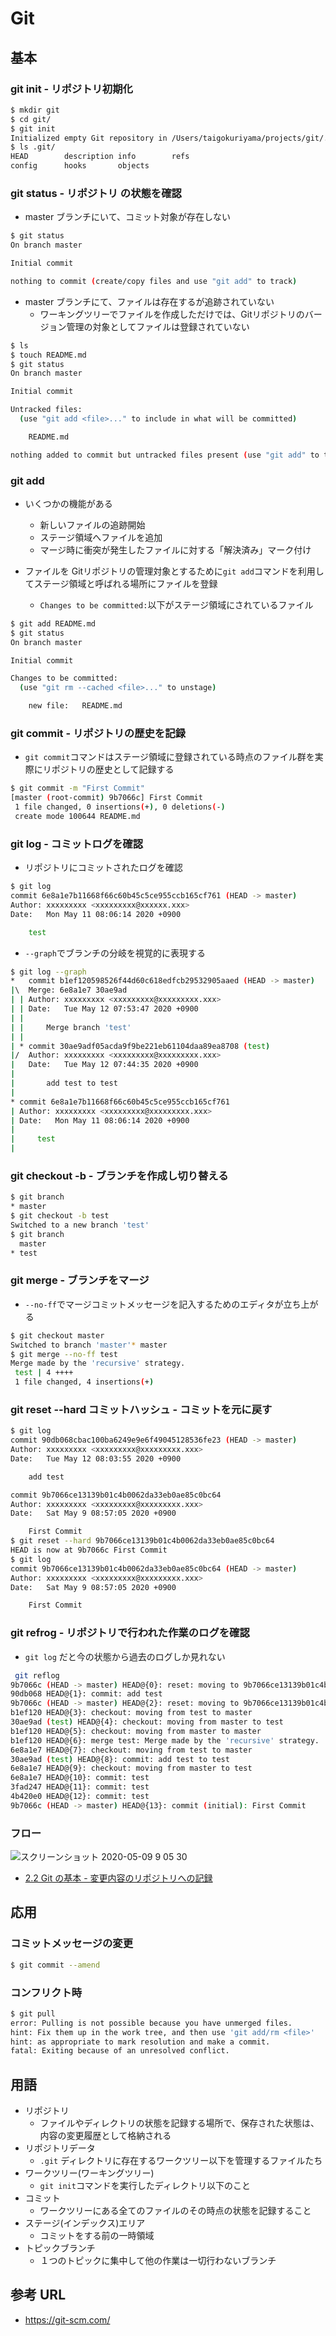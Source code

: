 # Git

## 基本

### git init - リポジトリ初期化

```sh
$ mkdir git
$ cd git/
$ git init
Initialized empty Git repository in /Users/taigokuriyama/projects/git/.git/
$ ls .git/
HEAD		description	info		refs
config		hooks		objects
```

### git status - リポジトリ の状態を確認

- master ブランチにいて、コミット対象が存在しない

```sh
$ git status
On branch master

Initial commit

nothing to commit (create/copy files and use "git add" to track)
```

- master ブランチにて、ファイルは存在するが追跡されていない
   - ワーキングツリーでファイルを作成しただけでは、Gitリポジトリのバージョン管理の対象としてファイルは登録されていない

```sh
$ ls
$ touch README.md
$ git status
On branch master

Initial commit

Untracked files:
  (use "git add <file>..." to include in what will be committed)

	README.md

nothing added to commit but untracked files present (use "git add" to track)
```

### git add

- いくつかの機能がある
   - 新しいファイルの追跡開始
   - ステージ領域へファイルを追加
   - マージ時に衝突が発生したファイルに対する「解決済み」マーク付け

- ファイルを Gitリポジトリの管理対象とするために`git add`コマンドを利用してステージ領域と呼ばれる場所にファイルを登録
   - `Changes to be committed:`以下がステージ領域にされているファイル

```sh
$ git add README.md
$ git status
On branch master

Initial commit

Changes to be committed:
  (use "git rm --cached <file>..." to unstage)

	new file:   README.md
```

### git commit - リポジトリの歴史を記録

- `git commit`コマンドはステージ領域に登録されている時点のファイル群を実際にリポジトリの歴史として記録する

```sh
$ git commit -m "First Commit"
[master (root-commit) 9b7066c] First Commit
 1 file changed, 0 insertions(+), 0 deletions(-)
 create mode 100644 README.md
```

### git log - コミットログを確認

- リポジトリにコミットされたログを確認

```sh
$ git log
commit 6e8a1e7b11668f66c60b45c5ce955ccb165cf761 (HEAD -> master)
Author: xxxxxxxxx <xxxxxxxxx@xxxxxx.xxx>
Date:   Mon May 11 08:06:14 2020 +0900

    test
```

- `--graph`でブランチの分岐を視覚的に表現する

```sh
$ git log --graph
*   commit b1ef120598526f44d60c618edfcb29532905aaed (HEAD -> master)
|\  Merge: 6e8a1e7 30ae9ad
| | Author: xxxxxxxxx <xxxxxxxxx@xxxxxxxxx.xxx>
| | Date:   Tue May 12 07:53:47 2020 +0900
| |
| |     Merge branch 'test'
| |
| * commit 30ae9adf05acda9f9be221eb61104daa89ea8708 (test)
|/  Author: xxxxxxxxx <xxxxxxxxx@xxxxxxxxx.xxx>
|   Date:   Tue May 12 07:44:35 2020 +0900
|
|       add test to test
|
* commit 6e8a1e7b11668f66c60b45c5ce955ccb165cf761
| Author: xxxxxxxxx <xxxxxxxxx@xxxxxxxxx.xxx>
| Date:   Mon May 11 08:06:14 2020 +0900
|
|     test
|

```

### git checkout -b - ブランチを作成し切り替える

```sh
$ git branch
* master
$ git checkout -b test
Switched to a new branch 'test'
$ git branch
  master
* test
```

### git merge - ブランチをマージ

- `--no-ff`でマージコミットメッセージを記入するためのエディタが立ち上がる

```sh
$ git checkout master
Switched to branch 'master'* master
$ git merge --no-ff test
Merge made by the 'recursive' strategy.
 test | 4 ++++
 1 file changed, 4 insertions(+)
```

### git reset --hard コミットハッシュ - コミットを元に戻す

```sh
$ git log
commit 90db068cbac100ba6249e9e6f49045128536fe23 (HEAD -> master)
Author: xxxxxxxxx <xxxxxxxxx@xxxxxxxxx.xxx>
Date:   Tue May 12 08:03:55 2020 +0900

    add test

commit 9b7066ce13139b01c4b0062da33eb0ae85c0bc64
Author: xxxxxxxxx <xxxxxxxxx@xxxxxxxxx.xxx>
Date:   Sat May 9 08:57:05 2020 +0900

    First Commit
$ git reset --hard 9b7066ce13139b01c4b0062da33eb0ae85c0bc64
HEAD is now at 9b7066c First Commit
$ git log
commit 9b7066ce13139b01c4b0062da33eb0ae85c0bc64 (HEAD -> master)
Author: xxxxxxxxx <xxxxxxxxx@xxxxxxxxx.xxx>
Date:   Sat May 9 08:57:05 2020 +0900

    First Commit
```

### git refrog - リポジトリで行われた作業のログを確認

- `git log` だと今の状態から過去のログしか見れない

```sh
 git reflog
9b7066c (HEAD -> master) HEAD@{0}: reset: moving to 9b7066ce13139b01c4b0062da33eb0ae85c0bc64
90db068 HEAD@{1}: commit: add test
9b7066c (HEAD -> master) HEAD@{2}: reset: moving to 9b7066ce13139b01c4b0062da33eb0ae85c0bc64
b1ef120 HEAD@{3}: checkout: moving from test to master
30ae9ad (test) HEAD@{4}: checkout: moving from master to test
b1ef120 HEAD@{5}: checkout: moving from master to master
b1ef120 HEAD@{6}: merge test: Merge made by the 'recursive' strategy.
6e8a1e7 HEAD@{7}: checkout: moving from test to master
30ae9ad (test) HEAD@{8}: commit: add test to test
6e8a1e7 HEAD@{9}: checkout: moving from master to test
6e8a1e7 HEAD@{10}: commit: test
3fad247 HEAD@{11}: commit: test
4b420e0 HEAD@{12}: commit: test
9b7066c (HEAD -> master) HEAD@{13}: commit (initial): First Commit

```

### フロー

![スクリーンショット 2020-05-09 9 05 30](https://user-images.githubusercontent.com/20186020/81458244-64e45000-91d4-11ea-87cd-dd01599efbd2.png)

- [2.2 Git の基本 - 変更内容のリポジトリへの記録](https://git-scm.com/book/ja/v2/Git-%E3%81%AE%E5%9F%BA%E6%9C%AC-%E5%A4%89%E6%9B%B4%E5%86%85%E5%AE%B9%E3%81%AE%E3%83%AA%E3%83%9D%E3%82%B8%E3%83%88%E3%83%AA%E3%81%B8%E3%81%AE%E8%A8%98%E9%8C%B2)


## 応用

### コミットメッセージの変更

```sh
$ git commit --amend
```

### コンフリクト時

```sh
$ git pull
error: Pulling is not possible because you have unmerged files.
hint: Fix them up in the work tree, and then use 'git add/rm <file>'
hint: as appropriate to mark resolution and make a commit.
fatal: Exiting because of an unresolved conflict.
```

## 用語

- リポジトリ
  - ファイルやディレクトリの状態を記録する場所で、保存された状態は、内容の変更履歴として格納される
- リポジトリデータ
  - `.git` ディレクトリに存在するワークツリー以下を管理するファイルたち
- ワークツリー(ワーキングツリー)
  - `git init`コマンドを実行したディレクトリ以下のこと 
- コミット
  - ワークツリーにある全てのファイルのその時点の状態を記録すること
- ステージ(インデックス)エリア
  - コミットをする前の一時領域
- トピックブランチ
  - １つのトピックに集中して他の作業は一切行わないブランチ
  
## 参考 URL

- https://git-scm.com/
